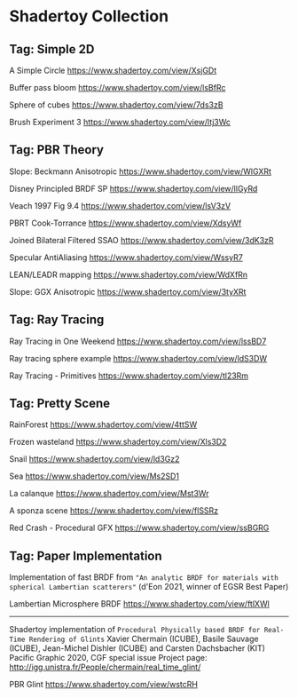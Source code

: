 # Shadertoy Collection

## Tag: Simple 2D

A Simple Circle				<https://www.shadertoy.com/view/XsjGDt>

Buffer pass bloom				<https://www.shadertoy.com/view/lsBfRc>

Sphere of cubes				<https://www.shadertoy.com/view/7ds3zB>

Brush Experiment 3				<https://www.shadertoy.com/view/ltj3Wc>

## Tag: PBR Theory

Slope: Beckmann Anisotropic		<https://www.shadertoy.com/view/WlGXRt>

Disney Principled BRDF SP		<https://www.shadertoy.com/view/llGyRd>

Veach 1997 Fig 9.4				<https://www.shadertoy.com/view/lsV3zV>

PBRT Cook-Torrance			<https://www.shadertoy.com/view/XdsyWf>

Joined Bilateral Filtered SSAO	<https://www.shadertoy.com/view/3dK3zR>

Specular AntiAliasing			<https://www.shadertoy.com/view/WssyR7>

LEAN/LEADR mapping			<https://www.shadertoy.com/view/WdXfRn>

Slope: GGX Anisotropic			<https://www.shadertoy.com/view/3tyXRt>

## Tag:	Ray Tracing

Ray Tracing in One Weekend  	<https://www.shadertoy.com/view/lssBD7>

Ray tracing sphere example		<https://www.shadertoy.com/view/ldS3DW>

Ray Tracing - Primitives			<https://www.shadertoy.com/view/tl23Rm>

## Tag: Pretty Scene

RainForest  					<https://www.shadertoy.com/view/4ttSW>

Frozen wasteland				<https://www.shadertoy.com/view/Xls3D2>

Snail						<https://www.shadertoy.com/view/ld3Gz2>

Sea							<https://www.shadertoy.com/view/Ms2SD1>

La calanque					<https://www.shadertoy.com/view/Mst3Wr>

A sponza scene				<https://www.shadertoy.com/view/flSSRz>

Red Crash - Procedural GFX		<https://www.shadertoy.com/view/ssBGRG>

## Tag: Paper Implementation

Implementation of fast BRDF from
`"An analytic BRDF for materials with spherical Lambertian scatterers"`
(d'Eon 2021, winner of EGSR Best Paper)

Lambertian Microsphere BRDF	<https://www.shadertoy.com/view/ftlXWl>

--------------------------------------------------------------------

Shadertoy implementation of
`Procedural Physically based BRDF for Real-Time Rendering of Glints`
Xavier Chermain (ICUBE), Basile Sauvage (ICUBE), Jean-Michel Dishler (ICUBE) and Carsten Dachsbacher (KIT)
Pacific Graphic 2020, CGF special issue
Project page: <http://igg.unistra.fr/People/chermain/real_time_glint/>


PBR Glint						<https://www.shadertoy.com/view/wstcRH>

